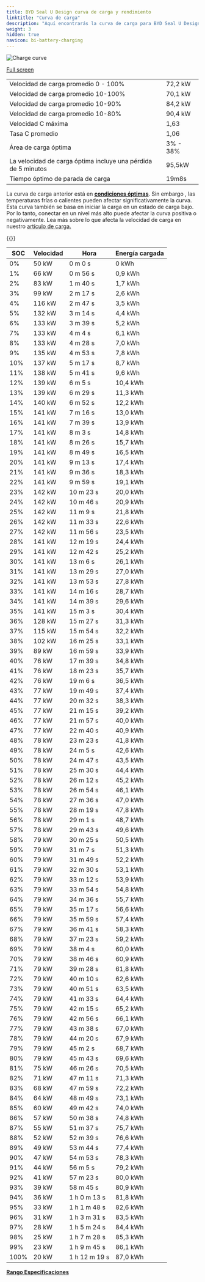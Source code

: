 ```yaml
---
title: BYD Seal U Design curva de carga y rendimiento
linktitle: "Curva de carga"
description: "Aquí encontrarás la curva de carga para BYD Seal U Design."
weight: 3
hidden: true
navicon: bi-battery-charging
---
```

<!-- markdownlint-disable MD033 -->
<img src="/images/models/byd/seal_u/seal_u_design/chargingcurve.svg" alt="Charge curve" class="img-fluid">

[Full screen](/images/models/byd/seal_u/seal_u_design/chargingcurve.svg)


<table class="table table-striped border">
<tbody>
<tr>
<td>Velocidad de carga promedio 0 - 100%</td><td>72,2 kW</td>
</tr>
<tr>
<td>Velocidad de carga promedio 10-100%</td><td>70,1 kW</td>
</tr>
<tr>
<td>Velocidad de carga promedio 10-90%</td><td>84,2 kW</td>
</tr>
<tr>
<td>Velocidad de carga promedio 10-80%</td><td>90,4 kW</td>
</tr>
<tr>
<td>Velocidad C máxima</td><td>1,63</td>
</tr>
<tr>
<td>Tasa C promedio</td><td>1,06</td>
</tr>
<tr>
<td>Área de carga óptima</td><td>3% - 38%</td>
</tr>
<tr>
<td>La velocidad de carga óptima incluye una pérdida de 5 minutos</td><td>95,5kW</td>
</tr>
<tr>
<td>Tiempo óptimo de parada de carga</td><td>19m8s</td>
</tr>
</tbody>
</table>


La curva de carga anterior está en **[condiciones óptimas](../../../../../technology/battery/charging/#temperatura)**. Sin embargo , las temperaturas frías o calientes pueden afectar significativamente la curva. Esta curva también se basa en iniciar la carga en un estado de carga bajo. Por lo tanto, conectar en un nivel más alto puede afectar la curva positiva o negativamente. Lea más sobre lo que afecta la velocidad de carga en nuestro [artículo de carga.](../../../../../technology/battery/charging/)


{{<evkxdisplayaddarticle />}}
<table class="table table-striped border">
<thead>
<tr><th>SOC</th><th>Velocidad</th><th>Hora</th><th>Energía cargada</th></tr>
</thead>
<tbody>
<tr>
<td>0%</td><td>50 kW</td><td> 0 m 0 s </td><td>0 kWh </td>
</tr>
<tr>
<td>1%</td><td>66 kW</td><td> 0 m 56 s </td><td>0,9 kWh </td>
</tr>
<tr>
<td>2%</td><td>83 kW</td><td> 1 m 40 s </td><td>1,7 kWh </td>
</tr>
<tr>
<td>3%</td><td>99 kW</td><td> 2 m 17 s </td><td>2,6 kWh </td>
</tr>
<tr>
<td>4%</td><td>116 kW</td><td> 2 m 47 s </td><td>3,5 kWh </td>
</tr>
<tr>
<td>5%</td><td>132 kW</td><td> 3 m 14 s </td><td>4,4 kWh </td>
</tr>
<tr>
<td>6%</td><td>133 kW</td><td> 3 m 39 s </td><td>5,2 kWh </td>
</tr>
<tr>
<td>7%</td><td>133 kW</td><td> 4 m 4 s </td><td>6,1 kWh </td>
</tr>
<tr>
<td>8%</td><td>133 kW</td><td> 4 m 28 s </td><td>7,0 kWh </td>
</tr>
<tr>
<td>9%</td><td>135 kW</td><td> 4 m 53 s </td><td>7,8 kWh </td>
</tr>
<tr>
<td>10%</td><td>137 kW</td><td> 5 m 17 s </td><td>8,7 kWh </td>
</tr>
<tr>
<td>11%</td><td>138 kW</td><td> 5 m 41 s </td><td>9,6 kWh </td>
</tr>
<tr>
<td>12%</td><td>139 kW</td><td> 6 m 5 s </td><td>10,4 kWh </td>
</tr>
<tr>
<td>13%</td><td>139 kW</td><td> 6 m 29 s </td><td>11,3 kWh </td>
</tr>
<tr>
<td>14%</td><td>140 kW</td><td> 6 m 52 s </td><td>12,2 kWh </td>
</tr>
<tr>
<td>15%</td><td>141 kW</td><td> 7 m 16 s </td><td>13,0 kWh </td>
</tr>
<tr>
<td>16%</td><td>141 kW</td><td> 7 m 39 s </td><td>13,9 kWh </td>
</tr>
<tr>
<td>17%</td><td>141 kW</td><td> 8 m 3 s </td><td>14,8 kWh </td>
</tr>
<tr>
<td>18%</td><td>141 kW</td><td> 8 m 26 s </td><td>15,7 kWh </td>
</tr>
<tr>
<td>19%</td><td>141 kW</td><td> 8 m 49 s </td><td>16,5 kWh </td>
</tr>
<tr>
<td>20%</td><td>141 kW</td><td> 9 m 13 s </td><td>17,4 kWh </td>
</tr>
<tr>
<td>21%</td><td>141 kW</td><td> 9 m 36 s </td><td>18,3 kWh </td>
</tr>
<tr>
<td>22%</td><td>141 kW</td><td> 9 m 59 s </td><td>19,1 kWh </td>
</tr>
<tr>
<td>23%</td><td>142 kW</td><td> 10 m 23 s </td><td>20,0 kWh </td>
</tr>
<tr>
<td>24%</td><td>142 kW</td><td> 10 m 46 s </td><td>20,9 kWh </td>
</tr>
<tr>
<td>25%</td><td>142 kW</td><td> 11 m 9 s </td><td>21,8 kWh </td>
</tr>
<tr>
<td>26%</td><td>142 kW</td><td> 11 m 33 s </td><td>22,6 kWh </td>
</tr>
<tr>
<td>27%</td><td>142 kW</td><td> 11 m 56 s </td><td>23,5 kWh </td>
</tr>
<tr>
<td>28%</td><td>141 kW</td><td> 12 m 19 s </td><td>24,4 kWh </td>
</tr>
<tr>
<td>29%</td><td>141 kW</td><td> 12 m 42 s </td><td>25,2 kWh </td>
</tr>
<tr>
<td>30%</td><td>141 kW</td><td> 13 m 6 s </td><td>26,1 kWh </td>
</tr>
<tr>
<td>31%</td><td>141 kW</td><td> 13 m 29 s </td><td>27,0 kWh </td>
</tr>
<tr>
<td>32%</td><td>141 kW</td><td> 13 m 53 s </td><td>27,8 kWh </td>
</tr>
<tr>
<td>33%</td><td>141 kW</td><td> 14 m 16 s </td><td>28,7 kWh </td>
</tr>
<tr>
<td>34%</td><td>141 kW</td><td> 14 m 39 s </td><td>29,6 kWh </td>
</tr>
<tr>
<td>35%</td><td>141 kW</td><td> 15 m 3 s </td><td>30,4 kWh </td>
</tr>
<tr>
<td>36%</td><td>128 kW</td><td> 15 m 27 s </td><td>31,3 kWh </td>
</tr>
<tr>
<td>37%</td><td>115 kW</td><td> 15 m 54 s </td><td>32,2 kWh </td>
</tr>
<tr>
<td>38%</td><td>102 kW</td><td> 16 m 25 s </td><td>33,1 kWh </td>
</tr>
<tr>
<td>39%</td><td>89 kW</td><td> 16 m 59 s </td><td>33,9 kWh </td>
</tr>
<tr>
<td>40%</td><td>76 kW</td><td> 17 m 39 s </td><td>34,8 kWh </td>
</tr>
<tr>
<td>41%</td><td>76 kW</td><td> 18 m 23 s </td><td>35,7 kWh </td>
</tr>
<tr>
<td>42%</td><td>76 kW</td><td> 19 m 6 s </td><td>36,5 kWh </td>
</tr>
<tr>
<td>43%</td><td>77 kW</td><td> 19 m 49 s </td><td>37,4 kWh </td>
</tr>
<tr>
<td>44%</td><td>77 kW</td><td> 20 m 32 s </td><td>38,3 kWh </td>
</tr>
<tr>
<td>45%</td><td>77 kW</td><td> 21 m 15 s </td><td>39,2 kWh </td>
</tr>
<tr>
<td>46%</td><td>77 kW</td><td> 21 m 57 s </td><td>40,0 kWh </td>
</tr>
<tr>
<td>47%</td><td>77 kW</td><td> 22 m 40 s </td><td>40,9 kWh </td>
</tr>
<tr>
<td>48%</td><td>78 kW</td><td> 23 m 23 s </td><td>41,8 kWh </td>
</tr>
<tr>
<td>49%</td><td>78 kW</td><td> 24 m 5 s </td><td>42,6 kWh </td>
</tr>
<tr>
<td>50%</td><td>78 kW</td><td> 24 m 47 s </td><td>43,5 kWh </td>
</tr>
<tr>
<td>51%</td><td>78 kW</td><td> 25 m 30 s </td><td>44,4 kWh </td>
</tr>
<tr>
<td>52%</td><td>78 kW</td><td> 26 m 12 s </td><td>45,2 kWh </td>
</tr>
<tr>
<td>53%</td><td>78 kW</td><td> 26 m 54 s </td><td>46,1 kWh </td>
</tr>
<tr>
<td>54%</td><td>78 kW</td><td> 27 m 36 s </td><td>47,0 kWh </td>
</tr>
<tr>
<td>55%</td><td>78 kW</td><td> 28 m 19 s </td><td>47,8 kWh </td>
</tr>
<tr>
<td>56%</td><td>78 kW</td><td> 29 m 1 s </td><td>48,7 kWh </td>
</tr>
<tr>
<td>57%</td><td>78 kW</td><td> 29 m 43 s </td><td>49,6 kWh </td>
</tr>
<tr>
<td>58%</td><td>79 kW</td><td> 30 m 25 s </td><td>50,5 kWh </td>
</tr>
<tr>
<td>59%</td><td>79 kW</td><td> 31 m 7 s </td><td>51,3 kWh </td>
</tr>
<tr>
<td>60%</td><td>79 kW</td><td> 31 m 49 s </td><td>52,2 kWh </td>
</tr>
<tr>
<td>61%</td><td>79 kW</td><td> 32 m 30 s </td><td>53,1 kWh </td>
</tr>
<tr>
<td>62%</td><td>79 kW</td><td> 33 m 12 s </td><td>53,9 kWh </td>
</tr>
<tr>
<td>63%</td><td>79 kW</td><td> 33 m 54 s </td><td>54,8 kWh </td>
</tr>
<tr>
<td>64%</td><td>79 kW</td><td> 34 m 36 s </td><td>55,7 kWh </td>
</tr>
<tr>
<td>65%</td><td>79 kW</td><td> 35 m 17 s </td><td>56,6 kWh </td>
</tr>
<tr>
<td>66%</td><td>79 kW</td><td> 35 m 59 s </td><td>57,4 kWh </td>
</tr>
<tr>
<td>67%</td><td>79 kW</td><td> 36 m 41 s </td><td>58,3 kWh </td>
</tr>
<tr>
<td>68%</td><td>79 kW</td><td> 37 m 23 s </td><td>59,2 kWh </td>
</tr>
<tr>
<td>69%</td><td>79 kW</td><td> 38 m 4 s </td><td>60,0 kWh </td>
</tr>
<tr>
<td>70%</td><td>79 kW</td><td> 38 m 46 s </td><td>60,9 kWh </td>
</tr>
<tr>
<td>71%</td><td>79 kW</td><td> 39 m 28 s </td><td>61,8 kWh </td>
</tr>
<tr>
<td>72%</td><td>79 kW</td><td> 40 m 10 s </td><td>62,6 kWh </td>
</tr>
<tr>
<td>73%</td><td>79 kW</td><td> 40 m 51 s </td><td>63,5 kWh </td>
</tr>
<tr>
<td>74%</td><td>79 kW</td><td> 41 m 33 s </td><td>64,4 kWh </td>
</tr>
<tr>
<td>75%</td><td>79 kW</td><td> 42 m 15 s </td><td>65,2 kWh </td>
</tr>
<tr>
<td>76%</td><td>79 kW</td><td> 42 m 56 s </td><td>66,1 kWh </td>
</tr>
<tr>
<td>77%</td><td>79 kW</td><td> 43 m 38 s </td><td>67,0 kWh </td>
</tr>
<tr>
<td>78%</td><td>79 kW</td><td> 44 m 20 s </td><td>67,9 kWh </td>
</tr>
<tr>
<td>79%</td><td>79 kW</td><td> 45 m 2 s </td><td>68,7 kWh </td>
</tr>
<tr>
<td>80%</td><td>79 kW</td><td> 45 m 43 s </td><td>69,6 kWh </td>
</tr>
<tr>
<td>81%</td><td>75 kW</td><td> 46 m 26 s </td><td>70,5 kWh </td>
</tr>
<tr>
<td>82%</td><td>71 kW</td><td> 47 m 11 s </td><td>71,3 kWh </td>
</tr>
<tr>
<td>83%</td><td>68 kW</td><td> 47 m 59 s </td><td>72,2 kWh </td>
</tr>
<tr>
<td>84%</td><td>64 kW</td><td> 48 m 49 s </td><td>73,1 kWh </td>
</tr>
<tr>
<td>85%</td><td>60 kW</td><td> 49 m 42 s </td><td>74,0 kWh </td>
</tr>
<tr>
<td>86%</td><td>57 kW</td><td> 50 m 38 s </td><td>74,8 kWh </td>
</tr>
<tr>
<td>87%</td><td>55 kW</td><td> 51 m 37 s </td><td>75,7 kWh </td>
</tr>
<tr>
<td>88%</td><td>52 kW</td><td> 52 m 39 s </td><td>76,6 kWh </td>
</tr>
<tr>
<td>89%</td><td>49 kW</td><td> 53 m 44 s </td><td>77,4 kWh </td>
</tr>
<tr>
<td>90%</td><td>47 kW</td><td> 54 m 53 s </td><td>78,3 kWh </td>
</tr>
<tr>
<td>91%</td><td>44 kW</td><td> 56 m 5 s </td><td>79,2 kWh </td>
</tr>
<tr>
<td>92%</td><td>41 kW</td><td> 57 m 23 s </td><td>80,0 kWh </td>
</tr>
<tr>
<td>93%</td><td>39 kW</td><td> 58 m 45 s </td><td>80,9 kWh </td>
</tr>
<tr>
<td>94%</td><td>36 kW</td><td>1 h 0 m 13 s </td><td>81,8 kWh </td>
</tr>
<tr>
<td>95%</td><td>33 kW</td><td>1 h 1 m 48 s </td><td>82,6 kWh </td>
</tr>
<tr>
<td>96%</td><td>31 kW</td><td>1 h 3 m 31 s </td><td>83,5 kWh </td>
</tr>
<tr>
<td>97%</td><td>28 kW</td><td>1 h 5 m 24 s </td><td>84,4 kWh </td>
</tr>
<tr>
<td>98%</td><td>25 kW</td><td>1 h 7 m 28 s </td><td>85,3 kWh </td>
</tr>
<tr>
<td>99%</td><td>23 kW</td><td>1 h 9 m 45 s </td><td>86,1 kWh </td>
</tr>
<tr>
<td>100%</td><td>20 kW</td><td>1 h 12 m 19 s </td><td>87,0 kWh </td>
</tr>
</tbody>
</table>

<div class="mt-3 mb-3">
<a href="../rangeandconsumption/" class="text-decoration-none text-black">
<strong><i class="bi-arrow-left"></i> Rango </strong>
</a>
<a href="../specifications/" class="text-decoration-none text-black float-end">
<strong>Especificaciones <i class="bi-arrow-right"></i></strong>
</a>
</div>
